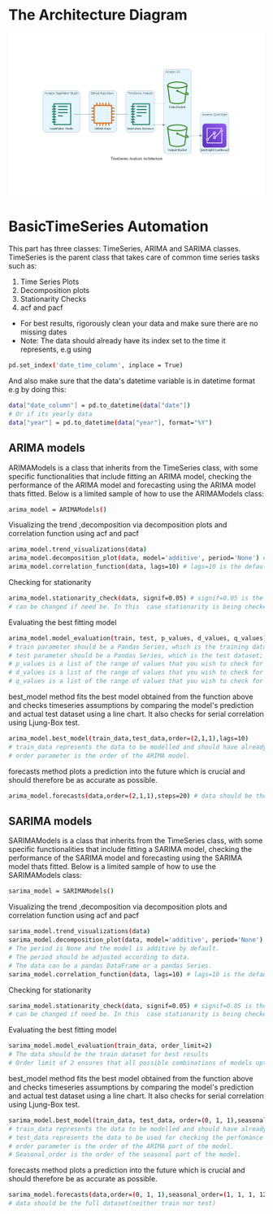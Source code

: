 # The Architecture Diagram
![Architecture Diagram](./outputs/timeseries_analysis_architecture.png)

# BasicTimeSeries Automation
This part has three classes: TimeSeries, ARIMA and SARIMA classes.
TimeSeries is the parent class that takes care of common time series tasks such as:
1) Time Series Plots
2) Decomposition plots
3) Stationarity Checks
4) acf and pacf
- For best results, rigorously clean your data and make sure there are no missing dates
- Note: The data should already have its index set to the time it represents, e.g using 
```bash
pd.set_index('date_time_column', inplace = True)
```
And also make sure that the data's datetime variable is in datetime format e.g by doing this:
```bash
data["date_column"] = pd.to_datetime(data["date"])
# Or if its yearly data
data["year"] = pd.to_datetime(data["year"], format="%Y")
```
## ARIMA models
ARIMAModels is a class that inherits from the TimeSeries class, with some specific functionalities that include fitting an ARIMA model, checking the performance of the ARIMA model and forecasting using the ARIMA model thats fitted.
Below is a limited sample of how to use the ARIMAModels class:
```bash
arima_model = ARIMAModels()
```
Visualizing the trend ,decomposition via decomposition plots and correlation function using acf and pacf
```bash
arima_model.trend_visualizations(data)
arima_model.decomposition_plot(data, model='additive', period='None') # The period is None and the model is additive by default. The period should be adjusted according to data. The data can be a pandas DataFrame or a pandas Series.
arima_model.correlation_function(data, lags=10) # lags=10 is the default, and can be changed if need be.
```
Checking for stationarity
```bash
arima_model.stationarity_check(data, signif=0.05) # signif=0.05 is the alpha value, 
# can be changed if need be. In this  case stationarity is being checked at 95% confidence level.
```
Evaluating the best fitting model
```bash
arima_model.model_evaluation(train, test, p_values, d_values, q_values) 
# train parameter should be a Pandas Series, which is the training dataset; 
# test parameter should be a Pandas Series, which is the test dataset; 
# p_values is a list of the range of values that you wish to check for the AR part of ARIMA model
# d_values is a list of the range of values that you wish to check for the difference part
# q_values is a list of the range of values that you wish to check for the MA part of ARIMA model
```
best_model method fits the best model obtained from the function above and checks timeseries assumptions
by comparing the model's prediction and actual test dataset using a line chart. It also checks for serial
correlation using Ljung-Box test.
```bash
arima_model.best_model(train_data,test_data,order=(2,1,1),lags=10) 
# train_data represents the data to be modelled and should have already been split; 
# order parameter is the order of the ARIMA model.
```
forecasts method plots a prediction into the future which is crucial and should therefore be as accurate as possible.
```bash
arima_model.forecasts(data,order=(2,1,1),steps=20) # data should be the full dataset(neither train nor test)
```
## SARIMA models
SARIMAModels is a class that inherits from the TimeSeries class, with some specific functionalities that include fitting a SARIMA model, checking the performance of the SARIMA model and forecasting using the SARIMA model thats fitted.
Below is a limited sample of how to use the SARIMAModels class:
```bash
sarima_model = SARIMAModels()
```
Visualizing the trend ,decomposition via decomposition plots and correlation function using acf and pacf
```bash
sarima_model.trend_visualizations(data)
sarima_model.decomposition_plot(data, model='additive', period='None') 
# The period is None and the model is additive by default. 
# The period should be adjusted according to data. 
# The data can be a pandas DataFrame or a pandas Series.
sarima_model.correlation_function(data, lags=10) # lags=10 is the default, and can be changed if need be.
```
Checking for stationarity
```bash
sarima_model.stationarity_check(data, signif=0.05) # signif=0.05 is the alpha value, 
# can be changed if need be. In this  case stationarity is being checked at 95% confidence level.
```
Evaluating the best fitting model
```bash
sarima_model.model_evaluation(train_data, order_limit=2) 
# The data should be the train dataset for best results
# Order limit of 2 ensures that all possible combinations of models upto order 1 will be explored.
```
best_model method fits the best model obtained from the function above and checks timeseries assumptions
by comparing the model's prediction and actual test dataset using a line chart. It also checks for serial
correlation using Ljung-Box test.
```bash
sarima_model.best_model(train_data, test_data, order=(0, 1, 1),seasonal_order=(1, 1, 1, 12), lags=10) 
# train_data represents the data to be modelled and should have already been split; 
# test_data represents the data to be used for checking the perfomance of the fitted model
# order parameter is the order of the ARIMA part of the model.
# Seasonal_order is the order of the seasonal part of the model.
```
forecasts method plots a prediction into the future which is crucial and should therefore be as accurate as possible.
```bash
sarima_model.forecasts(data,order=(0, 1, 1),seasonal_order=(1, 1, 1, 12),steps=20) 
# data should be the full dataset(neither train nor test)
```